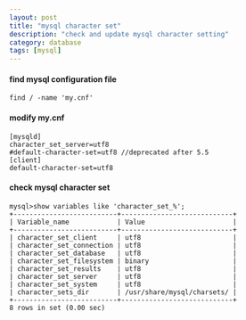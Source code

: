 ```yaml
---
layout: post
title: "mysql character set"
description: "check and update mysql character setting"
category: database 
tags: [mysql]
---
```


#### find mysql configuration file

    find / -name 'my.cnf'

#### modify my.cnf

    [mysqld]
    character_set_server=utf8
    #default-character-set=utf8 //deprecated after 5.5
    [client]
    default-character-set=utf8

#### check mysql character set

    mysql>show variables like 'character_set_%';
    +--------------------------+----------------------------+
    | Variable_name            | Value                      |
    +--------------------------+----------------------------+
    | character_set_client     | utf8                       |
    | character_set_connection | utf8                       |
    | character_set_database   | utf8                       |
    | character_set_filesystem | binary                     |
    | character_set_results    | utf8                       |
    | character_set_server     | utf8                       |
    | character_set_system     | utf8                       |
    | character_sets_dir       | /usr/share/mysql/charsets/ |
    +--------------------------+----------------------------+
    8 rows in set (0.00 sec)
